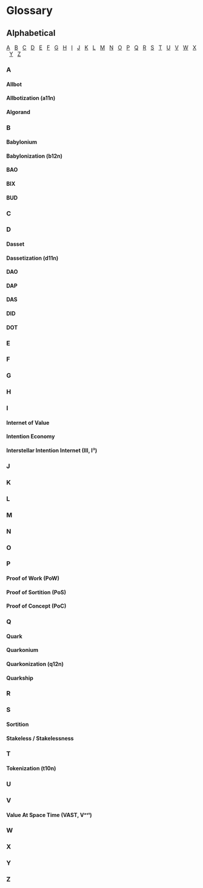 # Glossary

## Alphabetical

[A](#a) &nbsp; [B](#b) &nbsp; [C](#c) &nbsp; [D](#d) &nbsp; [E](#e) &nbsp; [F](#f) &nbsp; [G](#g) &nbsp; [H](#h) &nbsp; [I](#i) &nbsp; [J](#j) &nbsp; [K](#k) &nbsp; [L](#l) &nbsp; [M](#m) &nbsp; [N](#n) &nbsp; [O](#o) &nbsp; [P](#p) &nbsp; [Q](#q) &nbsp; [R](#r) &nbsp; [S](#s) &nbsp; [T](#t) &nbsp; [U](#u) &nbsp; [V](#v) &nbsp; [W](#w) &nbsp; [X](#x) &nbsp; [Y](#y) &nbsp; [Z](#z)


### A

#### Allbot

#### Allbotization (a11n)

#### Algorand


### B

#### Babylonium

#### Babylonization (b12n)

#### BAO

#### BIX

#### BUD


### C


### D

#### Dasset

#### Dassetization (d11n)

#### DAO

#### DAP

#### DAS

#### DID

#### DOT


### E


### F


### G


### H


### I

#### Internet of Value

#### Intention Economy

#### Interstellar Intention Internet (III, I³)


### J


### K


### L


### M


### N


### O


### P

#### Proof of Work (PoW)

#### Proof of Sortition (PoS)

#### Proof of Concept (PoC)


### Q

#### Quark

#### Quarkonium

#### Quarkonization (q12n)

#### Quarkship


### R


### S

#### Sortition

#### Stakeless / Stakelessness


### T

#### Tokenization (t10n)


### U


### V

#### Value At Space Time (VAST, Vᵃˢᵗ)


### W


### X


### Y


### Z



